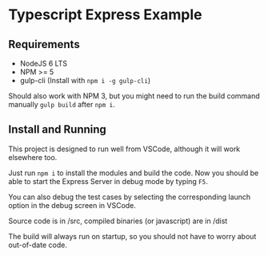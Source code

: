 # Typescript Express Example

## Requirements

* NodeJS 6 LTS
* NPM >= 5
* gulp-cli (Install with `npm i -g gulp-cli`)
	
Should also work with NPM 3, but you might need to run the build command manually `gulp build` after `npm i`.

## Install and Running

This project is designed to run well from VSCode, although it will work elsewhere too.

Just run `npm i` to install the modules and build the code. Now you should be able to start the Express Server in debug mode by typing `F5`.

You can also debug the test cases by selecting the corresponding launch option in the debug screen in VSCode.

Source code is in /src, compiled binaries (or javascript) are in /dist

The build will always run on startup, so you should not have to worry about out-of-date code.
